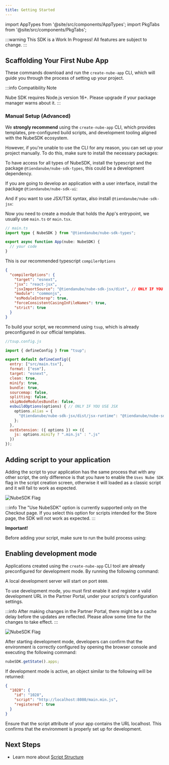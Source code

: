 ```yaml
---
title: Getting Started
---
```


import AppTypes from '@site/src/components/AppTypes';
import PkgTabs from '@site/src/components/PkgTabs';

:::warning
This SDK is a Work In Progress! All features are subject to change.
:::

## Scaffolding Your First Nube App

These commands download and run the `create-nube-app` CLI, which will guide you through the process of setting up your project.

:::info
Compatibility Note

Nube SDK requires Node.js version 16+. Please upgrade if your package manager warns about it.
:::

<PkgTabs>
  <PkgTabs.Item value="npm" command="npm create nube-app@latest" />
  <PkgTabs.Item value="Yarn" command="yarn create nube-app" />
  <PkgTabs.Item value="pnpm" command="pnpm create nube-app" />
  <PkgTabs.Item value="Bun" command="bun create nube-app" />
</PkgTabs>


### Manual Setup (Advanced)
We **strongly recommend** using the `create-nube-app` CLI, which provides templates, pre-configured build scripts, and development tooling aligned with the NubeSDK ecosystem.

However, if you're unable to use the CLI for any reason, you can set up your project manually.
To do this, make sure to install the necessary packages:

To have access for all types of NubeSDK, install the typescript and the package `@tiendanube/nube-sdk-types`, this could be a development dependency.

<PkgTabs>
  <PkgTabs.Item value="npm" command="npm install -D typescript @tiendanube/nube-sdk-types" />
  <PkgTabs.Item value="Yarn" command="yarn add -D typescript @tiendanube/nube-sdk-types" />
  <PkgTabs.Item value="pnpm" command="pnpm add -D typescript @tiendanube/nube-sdk-types" />
  <PkgTabs.Item value="Bun" command="bun add -D typescript @tiendanube/nube-sdk-types" />
</PkgTabs>

If you are going to develop an application with a user interface, install the package `@tiendanube/nube-sdk-ui`:

<PkgTabs>
  <PkgTabs.Item value="npm" command="npm install @tiendanube/nube-sdk-ui" />
  <PkgTabs.Item value="Yarn" command="yarn add @tiendanube/nube-sdk-ui" />
  <PkgTabs.Item value="pnpm" command="pnpm add @tiendanube/nube-sdk-ui" />
  <PkgTabs.Item value="Bun" command="bun add @tiendanube/nube-sdk-ui" />
</PkgTabs>

And if you want to use JSX/TSX syntax, also install `@tiendanube/nube-sdk-jsx`:

<PkgTabs>
  <PkgTabs.Item value="npm" command="npm install @tiendanube/nube-sdk-jsx" />
  <PkgTabs.Item value="Yarn" command="yarn add @tiendanube/nube-sdk-jsx" />
  <PkgTabs.Item value="pnpm" command="pnpm add @tiendanube/nube-sdk-jsx" />
  <PkgTabs.Item value="Bun" command="bun add @tiendanube/nube-sdk-jsx" />
</PkgTabs>

Now you need to create a module that holds the App's entrypoint, we usually use `main.ts` or `main.tsx`.

```ts
// main.ts
import type { NubeSDK } from "@tiendanube/nube-sdk-types";

export async function App(nube: NubeSDK) {
  // your code
}
```

This is our recommended typescript `compilerOptions`

```JSON
{
  "compilerOptions": {
    "target": "esnext",
    "jsx": "react-jsx",
    "jsxImportSource": "@tiendanube/nube-sdk-jsx/dist", // ONLY IF YOU USE JSX
    "module": "commonjs",
    "esModuleInterop": true,
    "forceConsistentCasingInFileNames": true,
    "strict": true
  }
}
```

To build your script, we recommend using `tsup`, which is already preconfigured in our official templates.

<PkgTabs>
  <PkgTabs.Item value="npm" command="npm install -D tsup" />
  <PkgTabs.Item value="Yarn" command="yarn add -D tsup" />
  <PkgTabs.Item value="pnpm" command="pnpm add -D tsup" />
  <PkgTabs.Item value="Bun" command="bun add -D tsup" />
</PkgTabs>

```js
//tsup.config.js

import { defineConfig } from "tsup";

export default defineConfig({
  entry: ["src/main.tsx"],
  format: ["esm"],
  target: "esnext",
  clean: true,
  minify: true,
  bundle: true,
  sourcemap: false,
  splitting: false,
  skipNodeModulesBundle: false,
  esbuildOptions(options) { // ONLY IF YOU USE JSX
    options.alias = {
      "@tiendanube/nube-sdk-jsx/dist/jsx-runtime": "@tiendanube/nube-sdk-jsx/jsx-runtime",
    };
  },
  outExtension: ({ options }) => ({
    js: options.minify ? ".min.js" : ".js"
  })
});
```

## Adding script to your application

Adding the script to your application has the same process that with any other script, the only difference is that you have to enable the `Uses Nube SDK` flag in the script creation screen, otherwise it will loaded as a classic script and it will fail to work as expected.

![NubeSDK Flag](../../../static/img/pt/nube-sdk-flag.png "NubeSDK Flag")

:::info
The "Use NubeSDK" option is currently supported only on the Checkout page.
If you select this option for scripts intended for the Store page, the SDK will not work as expected.
:::

**Important!**

Before adding your script, make sure to run the build process using:

<PkgTabs>
  <PkgTabs.Item value="npm" command="npm run build" />
  <PkgTabs.Item value="Yarn" command="yarn build" />
  <PkgTabs.Item value="pnpm" command="pnpm run build" />
  <PkgTabs.Item value="Bun" command="bun run build" />
</PkgTabs>

## Enabling development mode

Applications created using the `create-nube-app` CLI tool are already preconfigured for development mode.
By running the following command:

<PkgTabs>
  <PkgTabs.Item value="npm" command="npm run dev" />
  <PkgTabs.Item value="Yarn" command="yarn dev" />
  <PkgTabs.Item value="pnpm" command="pnpm run dev" />
  <PkgTabs.Item value="Bun" command="bun run dev" />
</PkgTabs>

A local development server will start on port `8080`.

To use development mode, you must first enable it and register a valid development URL in the Partner Portal, under your scripts's configuration settings.

:::info
After making changes in the Partner Portal, there might be a cache delay before the updates are reflected. Please allow some time for the changes to take effect.
:::

![NubeSDK Flag](../../../static/img/pt/nube-sdk-development-mode.png "NubeSDK Flag")

After starting development mode, developers can confirm that the environment is correctly configured by opening the browser console and executing the following command:

```typescript
nubeSDK.getState().apps;
```

If development mode is active, an object similar to the following will be returned:

```JSON
{
  "1028": {
    "id": "1028",
    "script": "http://localhost:8080/main.min.js",
    "registered": true
  }
}
```

Ensure that the script attribute of your app contains the URL localhost. This confirms that the environment is properly set up for development.

## Next Steps

- Learn more about [Script Structure](./script-structure)
